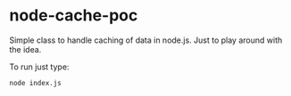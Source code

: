 # node-cache-poc

Simple class to handle caching of data in node.js. Just to play around with the idea.

To run just type:

```bash
node index.js
```
